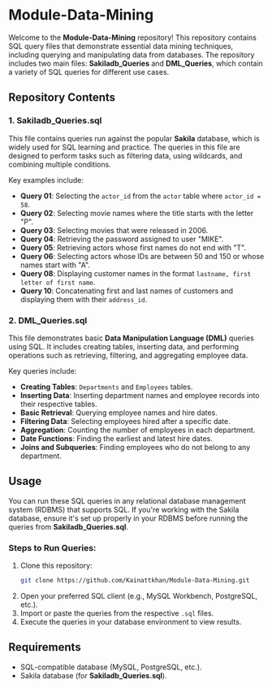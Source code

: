 # Module-Data-Mining

Welcome to the **Module-Data-Mining** repository! This repository contains SQL query files that demonstrate essential data mining techniques, including querying and manipulating data from databases. The repository includes two main files: **Sakiladb_Queries** and **DML_Queries**, which contain a variety of SQL queries for different use cases.

## Repository Contents

### 1. **Sakiladb_Queries.sql**
This file contains queries run against the popular **Sakila** database, which is widely used for SQL learning and practice. The queries in this file are designed to perform tasks such as filtering data, using wildcards, and combining multiple conditions.

Key examples include:
- **Query 01**: Selecting the `actor_id` from the `actor` table where `actor_id = 58`.
- **Query 02**: Selecting movie names where the title starts with the letter "P".
- **Query 03**: Selecting movies that were released in 2006.
- **Query 04**: Retrieving the password assigned to user "MIKE".
- **Query 05**: Retrieving actors whose first names do not end with "T".
- **Query 06**: Selecting actors whose IDs are between 50 and 150 or whose names start with "A".
- **Query 08**: Displaying customer names in the format `lastname, first letter of first name`.
- **Query 10**: Concatenating first and last names of customers and displaying them with their `address_id`.

### 2. **DML_Queries.sql**
This file demonstrates basic **Data Manipulation Language (DML)** queries using SQL. It includes creating tables, inserting data, and performing operations such as retrieving, filtering, and aggregating employee data.

Key queries include:
- **Creating Tables**: `Departments` and `Employees` tables.
- **Inserting Data**: Inserting department names and employee records into their respective tables.
- **Basic Retrieval**: Querying employee names and hire dates.
- **Filtering Data**: Selecting employees hired after a specific date.
- **Aggregation**: Counting the number of employees in each department.
- **Date Functions**: Finding the earliest and latest hire dates.
- **Joins and Subqueries**: Finding employees who do not belong to any department.

## Usage

You can run these SQL queries in any relational database management system (RDBMS) that supports SQL. If you're working with the Sakila database, ensure it's set up properly in your RDBMS before running the queries from **Sakiladb_Queries.sql**.

### Steps to Run Queries:
1. Clone this repository:
   ```bash
   git clone https://github.com/Kainattkhan/Module-Data-Mining.git
   ```
2. Open your preferred SQL client (e.g., MySQL Workbench, PostgreSQL, etc.).
3. Import or paste the queries from the respective `.sql` files.
4. Execute the queries in your database environment to view results.

## Requirements
- SQL-compatible database (MySQL, PostgreSQL, etc.).
- Sakila database (for **Sakiladb_Queries.sql**).
